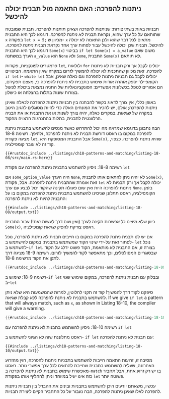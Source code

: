 ## ניתנות להפרכה: האם התאמה מול תבנית יכולה להיכשל

תבניות באות בשתי צורות: שניתנות להפרכה ושאינן תיתנות להפרכה. תבנית שמובטח שתותאם על כל ערך שהוא, נקראת תבנית *לא ניתנת להפרכה*. דוגמא לכך היא התבנית `x` בפקודה `let x = 5;` מכיוון ש- `x` מתאים לכל דבר שהוא ולכן התאמה לא יכולה להיכשל. תבנית שכן יכולה להיכשל עבור לפחות ערך אחד נקראת תבנית *ניתנת להפרכה*. דוגמא לכך היא התבנית `Some(x)` בביטוי `if let Some(x) =
a_value` משום שאם הערך במשתנה `a_value` הוא `None` ולא `Some`, התבנית `Some(x)` לא תותאם.

פרמטרים לפונקציות, פקודות `let`, ולולאות `for` יכולים לקבל אך ורק תבניות לא ניתנות להפרכה. זאת מכיוון שהתכנית לא יכולה להמשיך לזרום במקרה שאין התאמה. הביטויים `if let` ו- `while let` יכולים לקבל גם תבניות ניתנות להפרכה וגם כאלה שאינן, אבל הקומפיילר יספק אזהרה אודות שימוש בתבנית לא ניתנת להפרכה כי, מעצם תפקידם, הם אמורים לטפל בכשלונות אפשריים: הפונקציונאליות של התניה נמצאת ביכולת לפעול בצורות שונות בתלות בהצלחה או כישלון.

באופן כללי, אין צורך לדאוג בקשר להבחנה בין תבניות ניתנות להפרכה לכאלה שאינן ניתנות להפרכה; אולם, יש להכיר את המונחים האלה כדי להיות מסוגלים להגיב היטב במקרה של שגיאות. במקרים כאלה, יהיה צורך לשנות או את התבנית או את הבניה הרלוונטית לתבנית, בתלות בהתנהגות הרצויה מהקוד.

הבה נתבונן בדוגמא שמראה מה יכול להתרחש כאשר מנסים להשתמש בתבנית ניתנת להפרכה במקום בו ראסט דורשת תבנית לא ניתנת להפרכה, ולהיפך. רשימה 18-8 מציגה פקודת `let`, אבל התבנית המסופקת היא `Some(x)`, שהיא ניתנת להפרכה. כצפוי, קוד זה לא עובר קומפילציה.

```rust,ignore,does_not_compile
{{#rustdoc_include ../listings/ch18-patterns-and-matching/listing-18-08/src/main.rs:here}}
```


<span class="caption">רשימה 18-8: ניסיון להשתמש בתבנית ניתנת להפרכה עם פקודת `let`</span>

אם `some_option_value` היה הערך `None`, לא יהיה ניתן להתאים אותו לתבנית `Some(x)`, זאת אומרת שהתבנית ניתנת להפרכה. אבל, פקודת `let` יכולה לקבל אך ורק תבניות לא ניתנות להפרכה היות ואין שום פעולה תקינה שהקוד יכול לבצע עם ערך `None`. בזמן הקומפילציה, ראסט תתלונן שניסינו להשתמש בתבנית ניתנת להפרכה במקום בו על התבנית להיות לא ניתנת להפרכה:

```console
{{#include ../listings/ch18-patterns-and-matching/listing-18-08/output.txt}}
```

כיוון שלא מיצינו כל אפשרות תקינה לערך (ואין שום דרך לעשות זאת!) עבור התבנית `Some(x)`, ראסט צודקת להפיק שגיאת קומפילציה.

אם יש לנו תבנית ניתנת להפרכה במקום בו חייבים תבנית לא ניתנת להפרכה, נוכל לפתור זאת על-ידי שינוי הקוד שמשתמש בתבנית: במקום להישתמש ב- `let` נוכל להשתמש ב-`if let`. בצורה זו, אם התבנית לא מותאמת, הקוד פשוט ידלג על הקוד שבסוגריים המסולסלים, וכך מתאפשר לקוד להמשיך לזרום. רשימה 18-9 מציגה דרך לתקן את הקוד מרשימה 18-8.

```rust
{{#rustdoc_include ../listings/ch18-patterns-and-matching/listing-18-09/src/main.rs:here}}
```


<span class="caption">רשימה 18-9: שימוש ב-`if let` ובבלוק עם תבנית ניתנת להפרכה, במקום שימוש שגוי ב-`let`</span>

סיפקנו לקוד דרך להמשיך! קוד זה תקני לחלוטין, למרות שהמשמעות היא שלא ניתן להשתמש בתבנית לא ניתנת להפרכה ללא קבלת שגיאה. If we give `if
let` a pattern that will always match, such as `x`, as shown in Listing 18-10, the compiler will give a warning.

```rust
{{#rustdoc_include ../listings/ch18-patterns-and-matching/listing-18-10/src/main.rs:here}}
```


<span class="caption">רשימה 18-10: ניסיון להשתמש בתבנית לא ניתנת להפרכה עם `if let`</span>

ראסט מתלוננת שזה לא הגיוני להשתמש ב- `if let` עם תבנית לא ניתנת להפרכה:

```console
{{#include ../listings/ch18-patterns-and-matching/listing-18-10/output.txt}}
```

מסיבה זו, זרועות התאמה חייבות להשתמש בתבניות ניתנות להפרכה, חוץ מהזרוע האחרונה, שעליה להשתמש בתבנית שחייבת להתאים לכל ערך אפשרי נותר. ראסט מאפשרת שימוש בתבנית לא ניתנת להפרכה ב-`match` בו יש רק זרוע אחת, אבל תחביר כזה אינו יעיל במיוחד וניתן להחליף אותו בפקודת `let` פשוטה יותר.

עכשיו, משאתם יודעים היכן להשתמש בתבניות ובינים את ההבדל בין תבניות ניתנות להפרכה לאלו שאינן ניתנות להפרכה, הבה נעבור על כל התחביר הקיים ליצירת תבניות.

